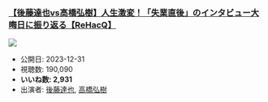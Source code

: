 ### [【後藤達也vs高橋弘樹】人生激変！「失業直後」のインタビュー大晦日に振り返る【ReHacQ】](https://www.youtube.com/watch?v=sJUe8tX0Esw)
[![](https://img.youtube.com/vi/sJUe8tX0Esw/hqdefault.jpg)](https://www.youtube.com/watch?v=sJUe8tX0Esw)
-   公開日: 2023-12-31
-   視聴数: 190,090
-   **いいね数: 2,931**
-   出演者: [後藤達也](/rehacq_fan/people/後藤達也 "wikilink"), [高橋弘樹](/rehacq_fan/people/高橋弘樹 "wikilink")
